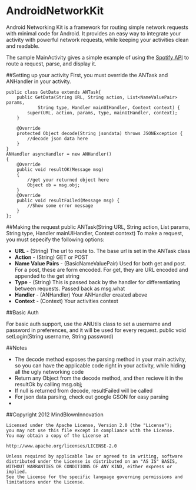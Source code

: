 AndroidNetworkKit
=================

Android Networking Kit is a framework for routing simple network requests with minimal code for Android.  It provides an easy way to integrate your activity with powerful network requests, while keeping your activities clean and readable.  

The sample MainActivity gives a simple example of using the [Spotify API](https://developer.spotify.com/technologies/web-api/) to route a request, parse, and display it.

##Setting up your activity
First, you must override the ANTask and ANHandler in your activity.

	public class GetData extends ANTask{
		public GetData(String URL, String action, List<NameValuePair> params,
				String type, Handler mainUIHandler, Context context) {
			super(URL, action, params, type, mainUIHandler, context);
		}

		@Override
		protected Object decode(String jsondata) throws JSONException {
			//decode json data here
		}
	}
	ANHandler asyncHandler = new ANHandler()
	{
		@Override
		public void resultOK(Message msg) 
		{
			//get your returned object here
			Object ob = msg.obj;
		}
		@Override
		public void resultFailed(Message msg) {
			//Show some error message
		}
	};
    
##Making the request
	public ANTask(String URL, String action, List<NameValuePair> params, String type, Handler mainUIHandler, Context context)
To make a request, you must sepecify the following options:
* __URL__ - (String) The url to route to.  The base url is set in the ANTask class
* __Action__ - (String) GET or POST
* __Name Value Pairs__ - (BasicNameValuePair) Used for both get and post.  For a post, these are form encoded.  For get, they are URL encoded and appended to the get string
* __Type__ - (String) This is passed back by the handler for differentiating between requests.  Passed back as msg.what
* __Handler__ - (ANHandler) Your ANHandler created above
* __Context__ - (Context) Your activities context

##Basic Auth

For basic auth support, use the ANUtils class to set a username and password in preferences, and it will be used for every request.
	public void setLogin(String username, String password)

##Notes
* The decode method exposes the parsing method in your main activity, so you can have the applicable code right in your activity, while hiding all the ugly networking code
* Return any Object from the decode method, and then recieve it in the resultOk by calling msg.obj;
* If null is returned from decode, resultFailed will be called
* For json data parsing, check out google GSON for easy parsing
* 

##Copyright 2012 MindBlownInnovation

    Licensed under the Apache License, Version 2.0 (the "License");
    you may not use this file except in compliance with the License.
    You may obtain a copy of the License at

    http://www.apache.org/licenses/LICENSE-2.0

    Unless required by applicable law or agreed to in writing, software
    distributed under the License is distributed on an "AS IS" BASIS,
    WITHOUT WARRANTIES OR CONDITIONS OF ANY KIND, either express or implied.
    See the License for the specific language governing permissions and
    limitations under the License.
